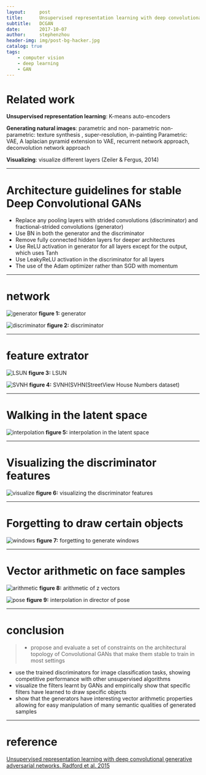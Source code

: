 ```yaml
---
layout:     post
title:      Unsupervised representation learning with deep convolutional generative adversarial networks
subtitle:   DCGAN
date:       2017-10-07
author:     stephenzhou
header-img: img/post-bg-hacker.jpg
catalog: true
tags:
    - computer vision
    - deep learning
    - GAN
---
```


# Related work
**Unsupervised representation learning**: K-means auto-encoders

**Generating natural images**: parametric and non- parametric
non-parametric: texture synthesis , super-resolution, in-painting
Parametric: VAE, A laplacian pyramid extension to VAE, recurrent network approach, deconvolution network approach

**Visualizing**: visualize different layers (Zeiler & Fergus, 2014)

---

# Architecture guidelines for stable Deep Convolutional GANs
- Replace any pooling layers with strided convolutions (discriminator) and fractional-strided convolutions (generator)
- Use BN in both the generator and the discriminator
- Remove fully connected hidden layers for deeper architectures
- Use ReLU activation in generator for all layers except for the output, which uses Tanh
- Use LeakyReLU activation in the discriminator for all layers
- The use of the Adam optimizer rather than SGD with momentum

---

# network

![generator](https://i.imgur.com/3VHQM3H.png)
**figure 1:** generator

![discriminator](https://i.imgur.com/oJxPEYG.png)
**figure 2:** discriminator

---

# feature extrator
![LSUN](https://i.imgur.com/A58d1Ch.png)
**figure 3:** LSUN

![SVNH](https://i.imgur.com/Qca1f6a.png)
**figure 4:** SVNH(SVHN(StreetView House Numbers dataset)

---

# Walking in the latent space
![interpolation](https://i.imgur.com/PBirMaL.jpg)
**figure 5:** interpolation in the latent space

---

# Visualizing the discriminator features
![visualize](https://i.imgur.com/2msXdof.png)
**figure 6:** visualizing the discriminator features

---

# Forgetting to draw certain objects
![windows](https://i.imgur.com/OGhAG51.png)
**figure 7:** forgetting to generate windows

---

# Vector arithmetic on face samples
![arithmetic](https://i.imgur.com/J7hrriH.png)
**figure 8:** arithmetic of z vectors 

![pose](https://i.imgur.com/apkwhxF.png)
**figure 9:** interpolation in director of pose

---

# conclusion
>- propose and evaluate a set of constraints on the architectural topology of Convolutional GANs that make them stable to train in most settings
- use the trained discriminators for image classification tasks, showing competitive performance with other unsupervised algorithms
- visualize the filters learnt by GANs and empirically show that specific filters have learned to draw specific objects
- show that the generators have interesting vector arithmetic properties allowing for easy manipulation of many semantic qualities of generated samples

---

# reference
[Unsupervised representation learning with deep convolutional generative adversarial networks. Radford et al. 2015](https://arxiv.org/pdf/1511.06434.pdf)









